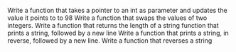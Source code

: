 Write a function that takes a pointer to an int as parameter and updates the value it points to to 98
Write a function that swaps the values of two integers.
Write a function that returns the length of a string
function that prints a string, followed by a new line
Write a function that prints a string, in reverse, followed by a new line.
Write a function that reverses a string
